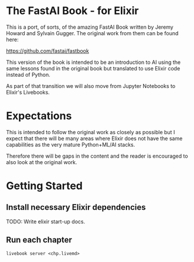 # The FastAI Book - for Elixir

This is a port, of sorts, of the amazing FastAI Book written by Jeremy Howard and Sylvain Gugger. The original work from them can be found here:

https://github.com/fastai/fastbook

This version of the book is intended to be an introduction to AI using the same lessons found in the original book but translated to use Elixir code instead of Python.

As part of that transition we will also move from Jupyter Notebooks to Elixir's Livebooks.

# Expectations

This is intended to follow the original work as closely as possible but I expect that there will be many areas where Elixir does not have the same capabilities as the very mature Python+ML/AI stacks. 

Therefore there will be gaps in the content and the reader is encouraged to also look at the original work.

# Getting Started

## Install necessary Elixir dependencies

TODO: Write elixir start-up docs.

## Run each chapter

```
livebook server <chp.livemd>
```

